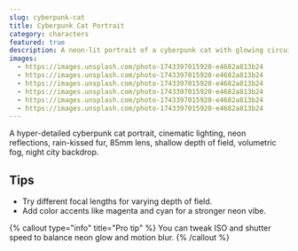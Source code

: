 ```yaml
---
slug: cyberpunk-cat
title: Cyberpunk Cat Portrait
category: characters
featured: true
description: A neon-lit portrait of a cyberpunk cat with glowing circuitry tattoos and a city skyline in the background.
images:
  - https://images.unsplash.com/photo-1743397015920-e4682a813b24
  - https://images.unsplash.com/photo-1743397015920-e4682a813b24
  - https://images.unsplash.com/photo-1743397015920-e4682a813b24
  - https://images.unsplash.com/photo-1743397015920-e4682a813b24
  - https://images.unsplash.com/photo-1743397015920-e4682a813b24
  - https://images.unsplash.com/photo-1743397015920-e4682a813b24
---
```


A hyper-detailed cyberpunk cat portrait, cinematic lighting, neon reflections, rain-kissed fur, 85mm lens, shallow depth of field, volumetric fog, night city backdrop.

## Tips

- Try different focal lengths for varying depth of field.
- Add color accents like magenta and cyan for a stronger neon vibe.

{% callout type="info" title="Pro tip" %}
You can tweak ISO and shutter speed to balance neon glow and motion blur.
{% /callout %}
